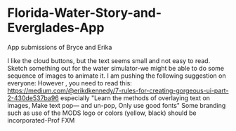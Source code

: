 # Florida-Water-Story-and-Everglades-App
App submissions of Bryce and Erika

I like the cloud buttons, but the text seems small and not easy to read. Sketch something out for the water simulator-we might be able to do some sequence of images to animate it.
I am pushing the following suggestion on everyone:
 However , you need to read this: https://medium.com/@erikdkennedy/7-rules-for-creating-gorgeous-ui-part-2-430de537ba96 especially "Learn the methods of overlaying text on images, Make text pop— and un-pop, Only use good fonts" Some branding such as use of the MODS logo or colors (yellow, black) should be incorporated-Prof FXM
